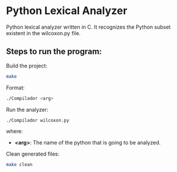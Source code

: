 # Python Lexical Analyzer
Python lexical analyzer written in C. It recognizes the Python subset existent in the wilcoxon.py file.

## Steps to run the program:

Build the project:
```bash
make
```
Format:
```bash
./Compilador <arg>
```     

Run the analyzer:
```bash
./Compilador wilcoxon.py
```

where:
- **\<arg>**: The name of the python that is going to be analyzed.

Clean generated files:
```bash
make clean
```
